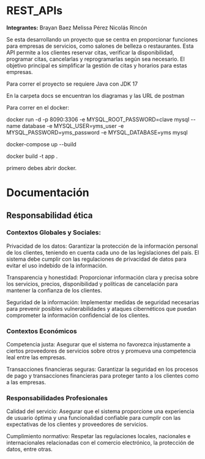 # REST_APIs

**Integrantes:**
Brayan Baez
Melissa Pérez
Nicolás Rincón

Se esta desarrollando un proyecto que se centra en proporcionar funciones para empresas de servicios, como salones de belleza o restaurantes. Esta API permite a los clientes reservar citas, verificar la disponibilidad, programar citas, cancelarlas y reprogramarlas según sea necesario. El objetivo principal es simplificar la gestión de citas y horarios para estas empresas.

Para correr el proyecto se requiere Java con JDK 17 

En la carpeta docs se encuentran los diagramas y las URL de postman

Para correr en el docker:


docker run -d -p 8090:3306 -e MYSQL_ROOT_PASSWORD=clave mysql --name database -e MYSQL_USER=yms_user -e MYSQL_PASSWORD=yms_password -e MYSQL_DATABASE=yms mysql

docker-compose up --build

docker build -t app .         

primero debes abrir docker.


# Documentación

## Responsabilidad ética
### Contextos Globales y Sociales:
Privacidad de los datos: Garantizar la protección de la información personal de los clientes, teniendo en cuenta cada uno de las legislaciones del país. El sistema debe cumplir con las regulaciones de privacidad de datos para evitar el uso indebido de la información.

Transparencia y honestidad: Proporcionar información clara y precisa sobre los servicios, precios, disponibilidad y políticas de cancelación para mantener la confianza de los clientes.

Seguridad de la información: Implementar medidas de seguridad necesarias para prevenir posibles vulnerabilidades y ataques cibernéticos que puedan comprometer la información confidencial de los clientes.

### Contextos Económicos
Competencia justa: Asegurar que el sistema no favorezca injustamente a ciertos proveedores de servicios sobre otros y promueva una competencia leal entre las empresas.

Transacciones financieras seguras: Garantizar la seguridad en los procesos de pago y transacciones financieras para proteger tanto a los clientes como a las empresas.

### Responsabilidades Profesionales
Calidad del servicio: Asegurar que el sistema proporcione una experiencia de usuario óptima y una funcionalidad confiable para cumplir con las expectativas de los clientes y proveedores de servicios.

Cumplimiento normativo: Respetar las regulaciones locales, nacionales e internacionales relacionadas con el comercio electrónico, la protección de datos, entre otras.
